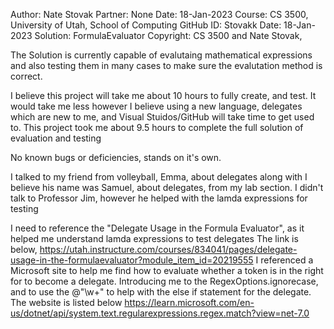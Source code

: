 Author:    Nate Stovak
Partner:   None
Date:      18-Jan-2023
Course:    CS 3500, University of Utah, School of Computing
GitHub ID: Stovakk
Date:	   18-Jan-2023
Solution:  FormulaEvaluator
Copyright: CS 3500 and Nate Stovak, 

The Solution is currently capable of evalutaing mathematical expressions and also testing them in many cases
to make sure the evalutation method is correct.

I believe this project will take me about 10 hours to fully create, and test. It would take me less however I believe
using a new language, delegates which are new to me, and Visual Stuidos/GitHub will take time to get used to. 
This project took me about 9.5 hours to complete the full solution of evaluation and testing

No known bugs or deficiencies, stands on it's own.

I talked to my friend from volleyball, Emma, about delegates along with I believe his name was Samuel, about delegates, from my lab
section. I didn't talk to Professor Jim, however he helped with the lamda expressions for testing 

I need to reference the "Delegate Usage in the Formula Evaluator", as it helped me understand lamda expressions to test delegates
The link is below,
https://utah.instructure.com/courses/834041/pages/delegate-usage-in-the-formulaevaluator?module_item_id=20219555
I referenced a Microsoft site to help me find how to evaluate whether a token is in the right for to become a delegate.
Introducing me to the RegexOptions.ignorecase, and to use the @"\w+" to help with the else if statement
for the delegate. The website is listed below
https://learn.microsoft.com/en-us/dotnet/api/system.text.regularexpressions.regex.match?view=net-7.0
